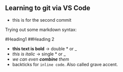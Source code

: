## Learning to git via VS Code

- this is for the second commit

Trying out some markdown syntax:

#Heading1
##Heading 2

- **this text is bold** -> double \* or \_
- _this is italic_ -> single \* or \_
- _we can even **combine** them_
- backticks for `inline code`. Also called grave accent.

